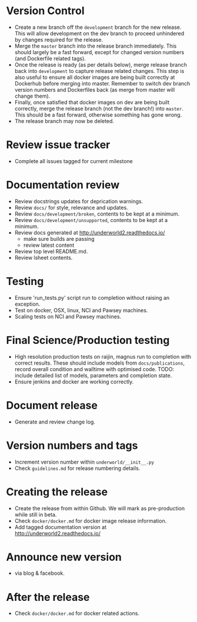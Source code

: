 Version Control
===============
* Create a new branch off the `development` branch for the new release. This will
  allow development on the dev branch to proceed unhindered by changes required
  for the release.
* Merge the `master` branch into the release branch immediately. This should 
  largely be a fast forward, except for changed version numbers (and Dockerfile
  related tags).
* Once the release is ready (as per details below), merge release branch back 
  into `development` to capture release related changes. This step is also useful
  to ensure all docker images are being built correctly at Dockerhub before
  merging into master. Remember to switch dev branch version numbers and 
  Dockerfiles back (as merge from master will change them). 
* Finally, once satisfied that docker images on dev are being built correctly, 
  merge the release branch (not the dev branch!) into `master`. This should be a 
  fast forward, otherwise something has gone wrong.
* The release branch may now be deleted.    

Review issue tracker 
====================
* Complete all issues tagged for current milestone 

Documentation review 
====================
* Review docstrings updates for deprication warnings.
* Review ``docs/`` for style, relevance and updates.
* Review ``docs/development/broken``, contents to be kept at a minimum.
* Review ``docs/development/unsupported``, contents to be kept at a minimum.
* Review docs generated at http://underworld2.readthedocs.io/
	- make sure builds are passing
	- review latest content
* Review top level README.md.
* Review lsheet contents.

Testing
=======
* Ensure 'run_tests.py' script run to completion without raising an exception.
* Test on docker, OSX, linux, NCI and Pawsey machines.
* Scaling tests on NCI and Pawsey machines.

Final Science/Production testing
================================
* High resolution production tests on raijin, magnus run to completion with 
  correct results. These should include models from ``docs/publications``, 
  record overall condition and walltime with optimised code.  TODO: include 
  detailed list of models, parameters and completion state.
* Ensure jenkins and docker are working correctly.

Document release
================
* Generate and review change log.

Version numbers and tags
========================
* Increment version number within ``underworld/__init__.py``
* Check `guidelines.md` for release numbering details.

Creating the release
====================
* Create the release from within Github. We will mark as pre-production
  while still in beta.
* Check `docker/docker.md` for docker image release information.
* Add tagged documentation version at http://underworld2.readthedocs.io/  

Announce new version
====================
* via blog & facebook.


After the release
============
* Check `docker/docker.md` for docker related actions.


